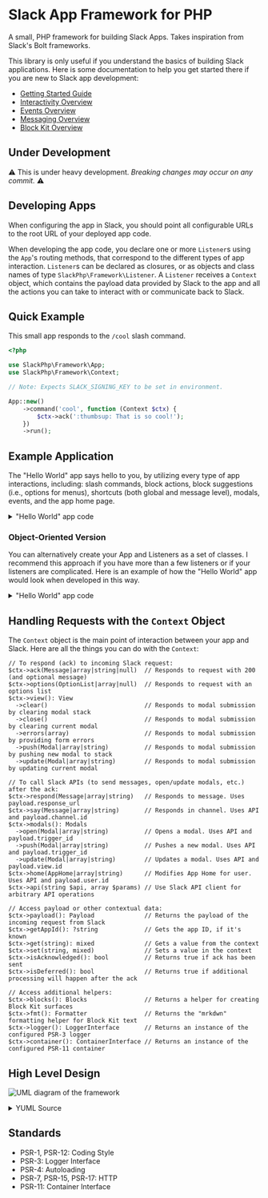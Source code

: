 # Slack App Framework for PHP

A small, PHP framework for building Slack Apps. Takes inspiration from Slack's Bolt frameworks.

This library is only useful if you understand the basics of building Slack applications. Here is some documentation to
help you get started there if you are new to Slack app development:

- [Getting Started Guide](https://api.slack.com/start)
- [Interactivity Overview](https://api.slack.com/interactivity)
- [Events Overview](https://api.slack.com/apis/connections/events-api)
- [Messaging Overview](https://api.slack.com/messaging/managing)
- [Block Kit Overview](https://api.slack.com/block-kit)

## Under Development

:warning: This is under heavy development. _Breaking changes may occur on any commit._ :warning:

## Developing Apps

When configuring the app in Slack, you should point all configurable URLs to the root URL of your deployed app code.

When developing the app code, you declare one or more `Listener`s using the `App`'s routing methods, that correspond to
the different types of app interaction. `Listener`s can be declared as closures, or as objects and class names of type
`SlackPhp\Framework\Listener`. A `Listener` receives a `Context` object, which contains the payload data provided by
Slack to the app and all the actions you can take to interact with or communicate back to Slack.

## Quick Example

This small app responds to the `/cool` slash command.

```php
<?php

use SlackPhp\Framework\App;
use SlackPhp\Framework\Context;

// Note: Expects SLACK_SIGNING_KEY to be set in environment.

App::new()
    ->command('cool', function (Context $ctx) {
        $ctx->ack(':thumbsup: That is so cool!');
    })
    ->run();
```

## Example Application

The "Hello World" app says hello to you, by utilizing every type of app interactions, including: slash commands, block
actions, block suggestions (i.e., options for menus), shortcuts (both global and message level), modals, events, and
the app home page.

<details>
<summary>"Hello World" app code</summary>

```php
<?php

declare(strict_types=1);

use SlackPhp\BlockKit\Surfaces\{Message, Modal};
use SlackPhp\Framework\{App, Context, Route};

// Note: Expects SLACK_SIGNING_KEY and SLACK_BOT_TOKEN to be set in environment.

// Helper for creating a modal with the "hello-form" for choosing a greeting.
$createModal = function (): Modal {
    return Modal::new()
        ->title('Choose a Greeting')
        ->submit('Submit')
        ->callbackId('hello-form')
        ->notifyOnClose(true)
        ->tap(function (Modal $modal) {
            $modal->newInput('greeting-block')
                ->label('Which Greeting?')
                ->newSelectMenu('greeting')
                ->forExternalOptions()
                ->placeholder('Choose a greeting...');
        });
};

App::new()
    // Handles the `/hello` slash command.
    ->command('hello', function (Context $ctx) {
        $ctx->ack(Message::new()->tap(function (Message $msg) {
            $msg->newSection()
                ->mrkdwnText(':wave: Hello world!')
                ->newButtonAccessory('open-form')
                ->text('Choose a Greeting');
        }));
    })
    // Handles the "open-form" button click.
    ->blockAction('open-form', function (Context $ctx) use ($createModal) {
        $ctx->modals()->open($createModal());
    })
    // Handles when the "greeting" select menu needs its options.
    ->blockSuggestion('greeting', function (Context $ctx) {
        $ctx->options(['Hello', 'Howdy', 'Good Morning', 'Hey']);
    })
    // Handles when the "hello-form" modal is submitted.
    ->viewSubmission('hello-form', function (Context $ctx) {
        $state = $ctx->payload()->getState();
        $greeting = $state->get('greeting-block.greeting.selected_option.value');
        $ctx->view()->update(":wave: {$greeting} world!");
    })
    // Handles when the "hello-form" modal is closed without submitting.
    ->viewClosed('hello-form', function (Context $ctx) {
        $ctx->logger()->notice('User closed hello-form modal early.');
    })
    // Handles when the "hello-global" global shortcut is triggered from the lightning menu.
    ->globalShortcut('hello-global', function (Context $ctx) use ($createModal) {
        $ctx->modals()->open($createModal());
    })
    // Handles when the "hello-message" message shortcut is triggered from a message context menu.
    ->messageShortcut('hello-message', function (Context $ctx) {
        $user = $ctx->fmt()->user($ctx->payload()->get('message.user'));
        $ctx->say(":wave: Hello {$user}!", null, $ctx->payload()->get('message.ts'));
    })
    // Handles when the Hello World app "home" is accessed.
    ->event('app_home_opened', function (Context $ctx) {
        $user = $ctx->fmt()->user($ctx->payload()->get('event.user'));
        $ctx->home(":wave: Hello {$user}!");
    })
    // Handles when any public message contains the word "hello".
    ->event('message', Route::filter(
        ['event.channel_type' => 'channel', 'event.text' => 'regex:/^.*hello.*$/i'],
        function (Context $ctx) {
            $user = $ctx->fmt()->user($ctx->payload()->get('event.user'));
            $ctx->say(":wave: Hello {$user}!");
        })
    )
    // Run that app to process the incoming Slack request.
    ->run();
```

</details>

### Object-Oriented Version

You can alternatively create your App and Listeners as a set of classes. I recommend this approach if you have more than
a few listeners or if your listeners are complicated. Here is an example of how the "Hello World" app would look when
developed in this way.

<details>
<summary>"Hello World" app code</summary>

`App.php` 
```php
<?php

declare(strict_types=1);

namespace MyApp;

use SlackPhp\Framework\{BaseApp, Route, Router};
use MyApp\Listeners;

class MyCoolApp extends BaseApp
{
    protected function prepareRouter(Router $router): void
    {
        $router->command('hello', Listeners\HelloCommand::class)
            ->blockAction('open-form', Listeners\OpenFormButtonClick::class)
            ->blockSuggestion('greeting', Listeners\GreetingOptions::class)
            ->viewSubmission('hello-form', Listeners\FormSubmission::class)
            ->viewClosed('hello-form', Listeners\FormClosed::class)
            ->globalShortcut('hello-global', Listeners\HelloGlobalShortcut::class)
            ->messageShortcut('hello-message', Listeners\HelloMessageShortcut::class)
            ->event('app_home_opened', Listeners\AppHome::class)
            ->event('message', Route::filter(
                ['event.channel_type' => 'channel', 'event.text' => 'regex:/^.*hello.*$/i'],
                Listeners\HelloMessage::class
            ));
    }
}
```

`index.php`

```php
<?php

use MyApp\MyCoolApp;

// Note: Expects SLACK_SIGNING_KEY and SLACK_BOT_TOKEN to be set in environment.
$app = new MyCoolApp();
$app->run();
```

</details>

## Handling Requests with the `Context` Object

The `Context` object is the main point of interaction between your app and Slack. Here are all the things you can do
with the `Context`:

```
// To respond (ack) to incoming Slack request:
$ctx->ack(Message|array|string|null)  // Responds to request with 200 (and optional message)
$ctx->options(OptionList|array|null)  // Responds to request with an options list
$ctx->view(): View
  ->clear()                           // Responds to modal submission by clearing modal stack
  ->close()                           // Responds to modal submission by clearing current modal
  ->errors(array)                     // Responds to modal submission by providing form errors
  ->push(Modal|array|string)          // Responds to modal submission by pushing new modal to stack
  ->update(Modal|array|string)        // Responds to modal submission by updating current modal

// To call Slack APIs (to send messages, open/update modals, etc.) after the ack:
$ctx->respond(Message|array|string)   // Responds to message. Uses payload.response_url
$ctx->say(Message|array|string)       // Responds in channel. Uses API and payload.channel.id
$ctx->modals(): Modals
  ->open(Modal|array|string)          // Opens a modal. Uses API and payload.trigger_id
  ->push(Modal|array|string)          // Pushes a new modal. Uses API and payload.trigger_id
  ->update(Modal|array|string)        // Updates a modal. Uses API and payload.view.id
$ctx->home(AppHome|array|string)      // Modifies App Home for user. Uses API and payload.user.id
$ctx->api(string $api, array $params) // Use Slack API client for arbitrary API operations

// Access payload or other contextual data:
$ctx->payload(): Payload              // Returns the payload of the incoming request from Slack
$ctx->getAppId(): ?string             // Gets the app ID, if it's known
$ctx->get(string): mixed              // Gets a value from the context
$ctx->set(string, mixed)              // Sets a value in the context
$ctx->isAcknowledged(): bool          // Returns true if ack has been sent
$ctx->isDeferred(): bool              // Returns true if additional processing will happen after the ack

// Access additional helpers:
$ctx->blocks(): Blocks                // Returns a helper for creating Block Kit surfaces
$ctx->fmt(): Formatter                // Returns the "mrkdwn" formatting helper for Block Kit text
$ctx->logger(): LoggerInterface       // Returns an instance of the configured PSR-3 logger
$ctx->container(): ContainerInterface // Returns an instance of the configured PSR-11 container
```

## High Level Design

![UML diagram of the framework](https://yuml.me/68717414.png)

<details>
<summary>YUML Source</summary>
<pre>
[AppServer]<>-runs>[App]
[AppServer]creates->[Context]
[App]<>->[AppConfig]
[App]<>->[Router]
[Router]-^[Listener]
[Router]<>1-*>[Listener]
[Listener]handles->[Context]
[Context]<>->[Payload]
[Context]<>->[AppConfig]
[Context]<>->[_Clients_;RespondClient;ApiClient]
[Context]<>->[_Helpers_;BlockKit;Modals;View]
[Context]<>->[_Metadata_]
[AppConfig]<>->[Logger]
[AppConfig]<>->[Container]
[AppConfig]<>->[_Credentials_]
</pre>
</details>

## Standards

- PSR-1, PSR-12: Coding Style
- PSR-3: Logger Interface
- PSR-4: Autoloading
- PSR-7, PSR-15, PSR-17: HTTP
- PSR-11: Container Interface
